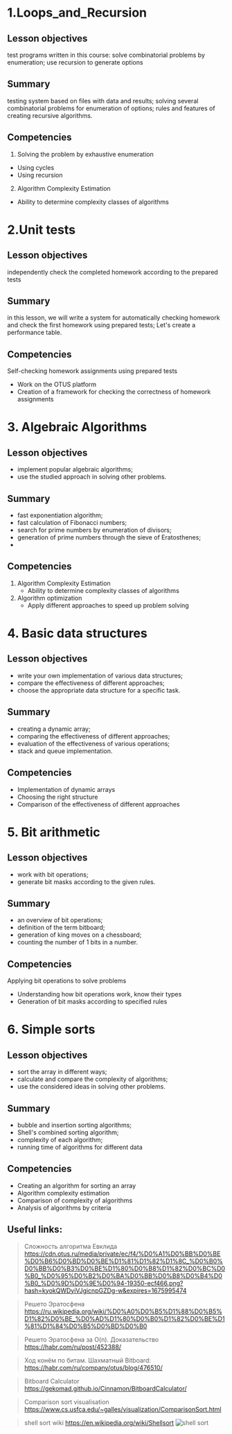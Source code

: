 # 1.Loops_and_Recursion

## Lesson objectives
test programs written in this course:
solve combinatorial problems by enumeration;
use recursion to generate options

## Summary
testing system based on files with data and results;
solving several combinatorial problems for enumeration of options;
rules and features of creating recursive algorithms.

## Competencies
1. Solving the problem by exhaustive enumeration
- Using cycles
- Using recursion
2.  Algorithm Complexity Estimation
- Ability to determine complexity classes of algorithms

# 2.Unit tests

## Lesson objectives
independently check the completed homework according to the prepared tests

## Summary
in this lesson, we will write a system for automatically checking homework and check the first homework using prepared tests;
Let's create a performance table.

## Competencies
Self-checking homework assignments using prepared tests
- Work on the OTUS platform
- Creation of a framework for checking the correctness of homework assignments

# 3. Algebraic Algorithms 

## Lesson objectives
- implement popular algebraic algorithms;
- use the studied approach in solving other problems.

## Summary
- fast exponentiation algorithm;
- fast calculation of Fibonacci numbers;
- search for prime numbers by enumeration of divisors;
- generation of prime numbers through the sieve of Eratosthenes;
- 
## Competencies
1. Algorithm Complexity Estimation
   - Ability to determine complexity classes of algorithms
2. Algorithm optimization
   - Apply different approaches to speed up problem solving
   
# 4. Basic data structures 

## Lesson objectives
- write your own implementation of various data structures;
- compare the effectiveness of different approaches;
- choose the appropriate data structure for a specific task.

## Summary
- creating a dynamic array;
- comparing the effectiveness of different approaches;
- evaluation of the effectiveness of various operations;
- stack and queue implementation.

## Competencies
- Implementation of dynamic arrays
- Choosing the right structure
- Comparison of the effectiveness of different approaches

# 5. Bit arithmetic

## Lesson objectives
- work with bit operations;
- generate bit masks according to the given rules.

## Summary
- an overview of bit operations;
- definition of the term bitboard;
- generation of king moves on a chessboard;
- counting the number of 1 bits in a number.

## Competencies
Applying bit operations to solve problems
- Understanding how bit operations work, know their types
- Generation of bit masks according to specified rules

# 6. Simple sorts

## Lesson objectives
- sort the array in different ways;
- calculate and compare the complexity of algorithms;
- use the considered ideas in solving other problems.

## Summary
- bubble and insertion sorting algorithms;
- Shell's combined sorting algorithm;
- complexity of each algorithm;
- running time of algorithms for different data

## Competencies
- Creating an algorithm for sorting an array
- Algorithm complexity estimation
- Comparison of complexity of algorithms
- Analysis of algorithms by criteria

## Useful links:
> Сложность алгоритма Евклида
https://cdn.otus.ru/media/private/ec/f4/%D0%A1%D0%BB%D0%BE%D0%B6%D0%BD%D0%BE%D1%81%D1%82%D1%8C_%D0%B0%D0%BB%D0%B3%D0%BE%D1%80%D0%B8%D1%82%D0%BC%D0%B0_%D0%95%D0%B2%D0%BA%D0%BB%D0%B8%D0%B4%D0%B0_%D0%9D%D0%9E%D0%94-19350-ecf466.png?hash=kyokQWDyiVJgicnpGZDg-w&expires=1675995474

> Решето Эратосфена
https://ru.wikipedia.org/wiki/%D0%A0%D0%B5%D1%88%D0%B5%D1%82%D0%BE_%D0%AD%D1%80%D0%B0%D1%82%D0%BE%D1%81%D1%84%D0%B5%D0%BD%D0%B0

> Решето Эратосфена за O(n). Доказательство
https://habr.com/ru/post/452388/

> Ход конём по битам. Шахматный Bitboard:
https://habr.com/ru/company/otus/blog/476510/

> Bitboard Calculator
https://gekomad.github.io/Cinnamon/BitboardCalculator/

> Comparison sort visualisation
https://www.cs.usfca.edu/~galles/visualization/ComparisonSort.html

> shell sort wiki
https://en.wikipedia.org/wiki/Shellsort
![shell sort](https://cdn.otus.ru/media/private/0c/fc/ShellSort-19350-0cfcbd.png?hash=dPJP6oekzuV2k00qNxYcJw&expires=1677107092)



